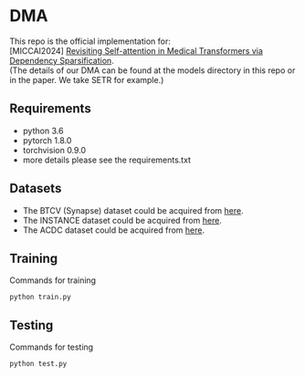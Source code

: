 # DMA
This repo is the official implementation for:\
[MICCAI2024] [Revisiting Self-attention in Medical Transformers via Dependency Sparsification](https://link.springer.com/chapter/10.1007/978-3-031-72120-5_52).\
(The details of our DMA can be found at the models directory in this repo or in the paper. We take SETR for example.)

## Requirements
* python 3.6
* pytorch 1.8.0
* torchvision 0.9.0
* more details please see the requirements.txt

## Datasets
* The BTCV (Synapse) dataset could be acquired from [here](https://www.synapse.org/#!Synapse:syn3193805/wiki/217789). 
* The INSTANCE dataset could be acquired from [here](https://instance.grand-challenge.org/).
* The ACDC dataset could be acquired from [here](https://www.creatis.insa-lyon.fr/Challenge/acdc/). 

## Training
Commands for training
```
python train.py
```
## Testing
Commands for testing
``` 
python test.py
```
